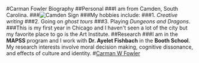 #Carman Fowler Biography
##Personal
###I am from Camden, South Carolina.
###![Camden Sign](http://maineanencyclopedia.com/wp-content/uploads/camden01.jpg)
###My hobbies include: 
###1. *Creative writing*
###2. Going on *ghost tours*
###3. Playing *Dungeons and Dragons*. 
###This is my first year in Chicago and I haven't seen a lot of the city but my favorite place to go is the Art Institute. 
##Research
###I am in the **MAPSS** program and I work with **Dr. Ayelet Fishbach** in the **Booth School**. My research interests involve moral decision making, cognitive dissonance, and effects of culture and identity. 
#[Carman W Fowler](https://www.linkedin.com/in/carmanwfowler/)